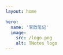 ```yaml
---
layout: home

hero:
  name: '零散笔记'
  image:
    src: /logo.png
    alt: TNotes logo
---
```


<SidebarCard pending deprecated />
